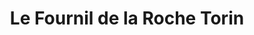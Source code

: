 ---
title: "Le Fournil de la Roche Torin"
url: /courtils/le-fournil-de-la-roche-torin/
shop: Bäckerei
---